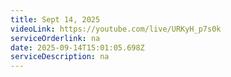 ```yaml
---
title: Sept 14, 2025
videoLink: https://youtube.com/live/URKyH_p7s0k
serviceOrderlink: na
date: 2025-09-14T15:01:05.698Z
serviceDescription: n﻿a
---
```

